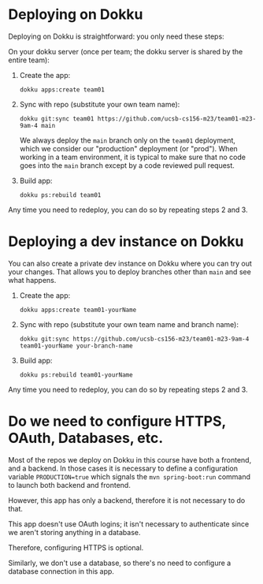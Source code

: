
# Deploying on Dokku

Deploying on Dokku is straightforward: you only need these steps:

On your dokku server (once per team; the dokku server is shared by
the entire team):

1. Create the app: 
   ```
   dokku apps:create team01
   ```
   
2. Sync with repo (substitute your own team name):
   ```
   dokku git:sync team01 https://github.com/ucsb-cs156-m23/team01-m23-9am-4 main
   ```

   We always deploy the `main` branch only on the `team01` deployment, which we consider our "production" deployment (or "prod").  When working in a team environment, it is typical
   to make sure that no code goes into the `main` branch except
   by a code reviewed pull request.

3. Build app:
   ```
   dokku ps:rebuild team01
   ```

Any time you need to redeploy, you can do so by repeating steps 2 and 3.

# Deploying a dev instance on Dokku

You can also create a private dev instance on Dokku
where you can try out your changes.  That allows you to 
deploy branches other than `main` and see what happens.

1. Create the app: 
   ```
   dokku apps:create team01-yourName
   ```
2. Sync with repo (substitute your own team name and branch name):
   ```
   dokku git:sync https://github.com/ucsb-cs156-m23/team01-m23-9am-4 team01-yourName your-branch-name
   ```
3. Build app:
   ```
   dokku ps:rebuild team01-yourName
   ```

Any time you need to redeploy, you can do so by repeating steps 2 and 3.

# Do we need to configure HTTPS, OAuth, Databases, etc.

Most of the repos we deploy on Dokku in this course have both
a frontend, and a backend. In those cases it is necessary to define a configuration variable `PRODUCTION=true` which signals the `mvn spring-boot:run` command to launch both backend and 
frontend.

However, this app has only a backend, therefore it is not necessary
to do that.

This app doesn't use OAuth logins; it isn't necessary to authenticate since we aren't storing anything in a database.

Therefore, configuring HTTPS is optional. 

Similarly, we don't use a database, so there's no need to configure
a database connection in this app.
